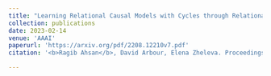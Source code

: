 ```yaml
---
title: "Learning Relational Causal Models with Cycles through Relational Acyclification (AAAI 2023)"
collection: publications
date: 2023-02-14
venue: 'AAAI'
paperurl: 'https://arxiv.org/pdf/2208.12210v7.pdf'
citation: '<b>Ragib Ahsan</b>, David Arbour, Elena Zheleva. Proceedings of the 37th International Conference on Artificial Intelligence (2023)'

---
```

